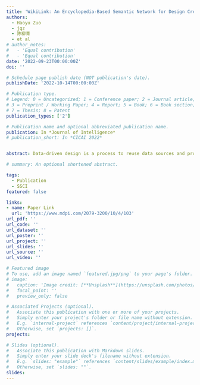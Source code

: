 ```yaml
---
title: 'WikiLink: An Encyclopedia-Based Semantic Network for Design Creativity'
authors:
  - Haoyu Zuo
  - jqz
  - 陈柳青
  - et al
# author_notes:
#   - 'Equal contribution'
#   - 'Equal contribution'
date: '2022-09-23T00:00:00Z'
doi: ''

# Schedule page publish date (NOT publication's date).
publishDate: '2022-10-14T00:00:00Z'

# Publication type.
# Legend: 0 = Uncategorized; 1 = Conference paper; 2 = Journal article;
# 3 = Preprint / Working Paper; 4 = Report; 5 = Book; 6 = Book section;
# 7 = Thesis; 8 = Patent
publication_types: ['2']

# Publication name and optional abbreviated publication name.
publication: In *Journal of Intelligence*
# publication_short: In *CICAI 2022*


abstract: Data-driven design is a process to reuse data sources and provide valuable information to provoke creative ideas in the stages of design. However, existing semantic networks for design creativity are built on data sources restricted to technological and scientific information. Existing studies build the edges of a semantic network on statistical or semantic relationships, which are less likely to make full use of the benefits from both types of relationships and discover implicit knowledge for design creativity. Therefore, to overcome the gaps, we constructed WikiLink, a semantic network based on Wikipedia, which is an integrated source of general knowledge and specific knowledge, with broad coverage of disciplines. The weight in WikiLink fuses both the statistic and semantic weights between concepts instead of simply one type of weight, and four algorithms are developed for inspiring new ideas. Evaluation experiments are undertaken, and the results show that the network is characterised by high coverage of terms, relationships and disciplines, which demonstrates and supports the network’s effectiveness and usefulness. A demonstration and case study results indicate that WikiLink can serve as an idea generation tool for creativity in conceptual design. The source code of WikiLink and the backend data are provided open-source for more users to explore and develop

# summary: An optional shortened abstract.

tags:
  - Publication
  - SSCI
featured: false

links:
- name: Paper Link
  url: 'https://www.mdpi.com/2079-3200/10/4/103'
url_pdf: ''
url_code: ''
url_dataset: ''
url_poster: ''
url_project: ''
url_slides: ''
url_source: ''
url_video: ''

# Featured image
# To use, add an image named `featured.jpg/png` to your page's folder.
# image:
#   caption: 'Image credit: [**Unsplash**](https://unsplash.com/photos/jdD8gXaTZsc)'
#   focal_point: ''
#   preview_only: false

# Associated Projects (optional).
#   Associate this publication with one or more of your projects.
#   Simply enter your project's folder or file name without extension.
#   E.g. `internal-project` references `content/project/internal-project/index.md`.
#   Otherwise, set `projects: []`.
projects: 

# Slides (optional).
#   Associate this publication with Markdown slides.
#   Simply enter your slide deck's filename without extension.
#   E.g. `slides: "example"` references `content/slides/example/index.md`.
#   Otherwise, set `slides: ""`.
slides:
---
```


<!-- {{% callout note %}}
Click the _Cite_ button above to demo the feature to enable visitors to import publication metadata into their reference management software.
{{% /callout %}}

Supplementary notes can be added here, including [code and math](https://wowchemy.com/docs/content/writing-markdown-latex/). -->